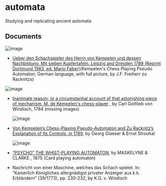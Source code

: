 # automata
Studying and replicating ancient automata


## Documents

![image](https://github.com/jumpjack/automata/assets/1620953/b5ba5ee6-e29e-469a-8580-7df105f992eb)

- [Ueber den Schachspieler des Herrn von Kempelen und dessen Nachbildung,  Mit sieben Kupfertafeln. Leipzig and Dresden 1789 (Reprint Dortmund 1983, ed. Mario Faber)](https://www.digi-hub.de/viewer/thumbs/BV041097321/1/)(Kempelen's Chess Playing Pseudo Automaton; German language, with full picture, by J.F. Freiherr zu Racknitzs)

![image](https://github.com/jumpjack/automata/assets/1620953/a2f78a2c-fa48-43d7-b2a4-de3823f9c7f9)

- [Inanimate reason; or a circumstantial account of that astonishing piece of mechanism, M. de Kempelen's chess-player](https://archive.org/details/bim_eighteenth-century_briefe-uber-den-schachs_windisch-carl-gottlieb-_1784/mode/1up)  , by Carl Gottlieb von Windisch, 1784 (missing images)
  

  ![image](https://github.com/jumpjack/automata/assets/1620953/0e7f13a2-9528-4c63-8d99-2cc6139d9572)

- [Von Kempelen’s Chess-Playing Pseudo-Automaton and Zu Racknitz’s Explanation of Its Controls, in 1789](https://archive.org/details/kempelens-chess-playing-pseudo-automaton), by Georg Glaeser & Ernst Strouhal


  ![image](https://github.com/jumpjack/automata/assets/1620953/e6032f4b-cf50-4c84-a1c9-2b72f3880902)

-  [“PSYCHO” THE WHIST-PLAYING AUTOMATON](https://cyberneticzoo.com/not-quite-robots/1875-psycho-the-whist-playing-automaton-maskelyne-clarke-british/), by MASKELYNE & CLARKE , 1875  (Card playing automaton)

  
-  Nachricht von einer Maschine, welches das Schach spielet. In: “Kaiserlich Königliches allergnädigst privater Anzeiger aus k.k. Erbländern” (39/1773), pp. 230-232, by K.G. v. Windisch

